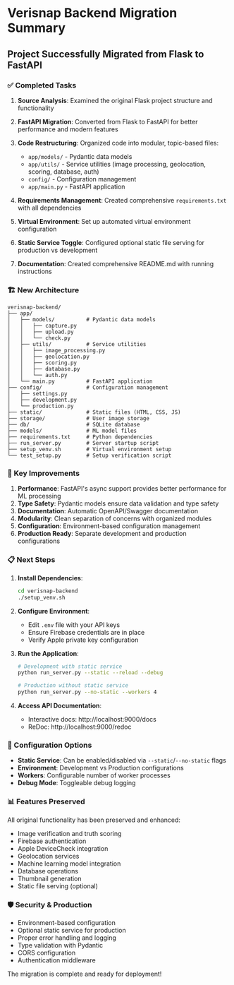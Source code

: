 # Verisnap Backend Migration Summary

## Project Successfully Migrated from Flask to FastAPI

### ✅ Completed Tasks

1. **Source Analysis**: Examined the original Flask project structure and functionality
2. **FastAPI Migration**: Converted from Flask to FastAPI for better performance and modern features
3. **Code Restructuring**: Organized code into modular, topic-based files:
   - `app/models/` - Pydantic data models
   - `app/utils/` - Service utilities (image processing, geolocation, scoring, database, auth)
   - `config/` - Configuration management
   - `app/main.py` - FastAPI application

4. **Requirements Management**: Created comprehensive `requirements.txt` with all dependencies
5. **Virtual Environment**: Set up automated virtual environment configuration
6. **Static Service Toggle**: Configured optional static file serving for production vs development
7. **Documentation**: Created comprehensive README.md with running instructions

### 🏗️ New Architecture

```
verisnap-backend/
├── app/
│   ├── models/          # Pydantic data models
│   │   ├── capture.py
│   │   ├── upload.py
│   │   └── check.py
│   ├── utils/           # Service utilities
│   │   ├── image_processing.py
│   │   ├── geolocation.py
│   │   ├── scoring.py
│   │   ├── database.py
│   │   └── auth.py
│   └── main.py          # FastAPI application
├── config/              # Configuration management
│   ├── settings.py
│   ├── development.py
│   └── production.py
├── static/              # Static files (HTML, CSS, JS)
├── storage/             # User image storage
├── db/                  # SQLite database
├── models/              # ML model files
├── requirements.txt     # Python dependencies
├── run_server.py        # Server startup script
├── setup_venv.sh        # Virtual environment setup
└── test_setup.py        # Setup verification script
```

### 🚀 Key Improvements

1. **Performance**: FastAPI's async support provides better performance for ML processing
2. **Type Safety**: Pydantic models ensure data validation and type safety
3. **Documentation**: Automatic OpenAPI/Swagger documentation
4. **Modularity**: Clean separation of concerns with organized modules
5. **Configuration**: Environment-based configuration management
6. **Production Ready**: Separate development and production configurations

### 📋 Next Steps

1. **Install Dependencies**:
   ```bash
   cd verisnap-backend
   ./setup_venv.sh
   ```

2. **Configure Environment**:
   - Edit `.env` file with your API keys
   - Ensure Firebase credentials are in place
   - Verify Apple private key configuration

3. **Run the Application**:
   ```bash
   # Development with static service
   python run_server.py --static --reload --debug
   
   # Production without static service
   python run_server.py --no-static --workers 4
   ```

4. **Access API Documentation**:
   - Interactive docs: http://localhost:9000/docs
   - ReDoc: http://localhost:9000/redoc

### 🔧 Configuration Options

- **Static Service**: Can be enabled/disabled via `--static`/`--no-static` flags
- **Environment**: Development vs Production configurations
- **Workers**: Configurable number of worker processes
- **Debug Mode**: Toggleable debug logging

### 📊 Features Preserved

All original functionality has been preserved and enhanced:
- Image verification and truth scoring
- Firebase authentication
- Apple DeviceCheck integration
- Geolocation services
- Machine learning model integration
- Database operations
- Thumbnail generation
- Static file serving (optional)

### 🛡️ Security & Production

- Environment-based configuration
- Optional static service for production
- Proper error handling and logging
- Type validation with Pydantic
- CORS configuration
- Authentication middleware

The migration is complete and ready for deployment!
